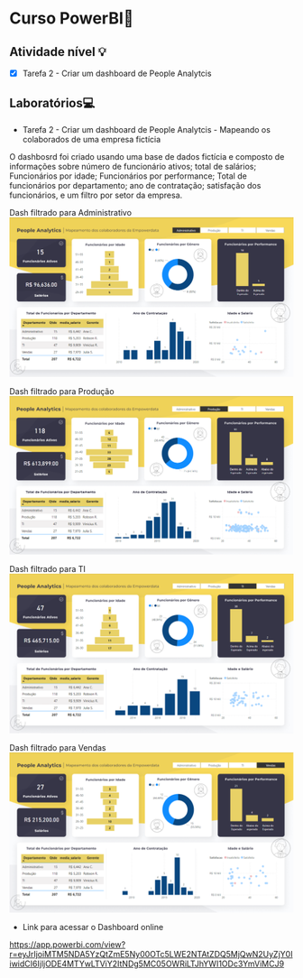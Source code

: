  # Curso PowerBI📕

## Atividade nível 💡

- [x] Tarefa 2 - Criar um dashboard de People Analytcis


## Laboratórios💻

- Tarefa 2 - Criar um dashboard de People Analytcis - Mapeando os colaborados de uma empresa fictícia

O dashbosrd foi criado usando uma base de dados fictícia e composto de informações sobre número de funcionário ativos; total de salários; Funcionários por idade; Funcionários por performance; Total de funcionários por departamento; ano de contratação; satisfação dos funcionários, e um filtro por setor da empresa.

Dash filtrado para Administrativo
 ![2020](print/dash_administrativo.png)

Dash filtrado para Produção
 ![2020](print/dash_producao.png)

Dash filtrado para TI
 ![2020](print/dash_ti.png)

Dash filtrado para Vendas
 ![2020](print/dash_vendas.png)


- Link para acessar o Dashboard online

https://app.powerbi.com/view?r=eyJrIjoiMTM5NDA5YzQtZmE5Ny00OTc5LWE2NTAtZDQ5MjQwN2UyZjY0IiwidCI6IjljODE4MTYwLTViY2ItNDg5MC05OWRiLTJhYWI1ODc3YmViMCJ9
